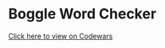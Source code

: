 # Boggle Word Checker
[Click here to view on Codewars](https://codewars.com/kata/57680d0128ed87c94f000bfd)